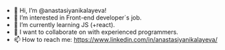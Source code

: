 - 👋 Hi, I’m @anastasiyanikalayeva!
- 👀 I’m interested in Front-end developer`s job.
- 🌱 I’m currently learning JS (+react).
- 💞️ I want to collaborate on with experienced programmers.
- 📫 How to reach me: https://www.linkedin.com/in/anastasiyanikalayeva/

<!---
anastasiyanikalayeva/anastasiyanikalayeva is a ✨ special ✨ repository because its `README.md` (this file) appears on your GitHub profile.
You can click the Preview link to take a look at your changes.
--->
